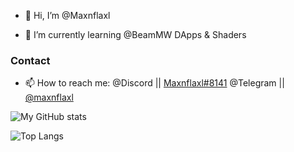 - 👋 Hi, I’m @Maxnflaxl
<!--- - 👀 I’m interested in d.js -->
- 🌱 I’m currently learning @BeamMW DApps & Shaders
 <!-- - 💞️ I’m looking to collaborate on ... --> 
### Contact
- 📫 How to reach me: @Discord || [Maxnflaxl#8141](https://discordapp.com/users/689128445271474215)
                      @Telegram || [@maxnflaxl](https://t.me/maxnflaxl)

<!---
Maxnflaxl/Maxnflaxl is a ✨ special ✨ repository because its `README.md` (this file) appears on your GitHub profile.
You can click the Preview link to take a look at your changes.
--->
![My GitHub stats](https://github-readme-stats.vercel.app/api?username=Maxnflaxl&show_icons=true&theme=radical&count_private=true)

![Top Langs](https://github-readme-stats.vercel.app/api/top-langs/?username=Maxnflaxl&theme=radical)

